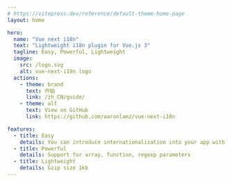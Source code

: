 ```yaml
---
# https://vitepress.dev/reference/default-theme-home-page
layout: home

hero:
  name: "Vue next i18n"
  text: "Lightweight i18n plugin for Vue.js 3"
  tagline: Easy, Powerful, Lightweight 
  image:
    src: /logo.svg
    alt: vue-next-i18n logo
  actions:
    - theme: brand
      text: 开始
      link: /zh_CN/guide/
    - theme: alt
      text: View on GitHub
      link: https://github.com/aaronlamz/vue-next-i18n

features:
  - title: Easy
    details: You can introduce internationalization into your app with simple API
  - title: Powerful
    details: Support for array, function, regexp parameters
  - title: Lightweight
    details: Gzip size 1kb
---
```


